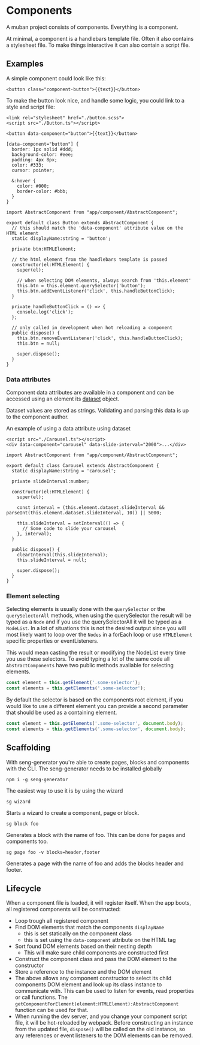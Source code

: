 # Components

A muban project consists of components. Everything is a component.

At minimal, a component is a handlebars template file. Often it also contains a stylesheet file.
To make things interactive it can also contain a script file.

## Examples

A simple component could look like this:

```
<button class="component-button">{{text}}</button>
```

To make the button look nice, and handle some logic, you could link to a style and script file:

```
<link rel="stylesheet" href="./button.scss">
<script src="./Button.ts"></script>

<button data-component="button">{{text}}</button>
```

```
[data-component="button"] {
  border: 1px solid #ddd;
  background-color: #eee;
  padding: 4px 8px;
  color: #333;
  cursor: pointer;

  &:hover {
    color: #000;
    border-color: #bbb;
  }
}
```

```
import AbstractComponent from "app/component/AbstractComponent";

export default class Button extends AbstractComponent {
  // this should match the 'data-component' attribute value on the HTML element
  static displayName:string = 'button';

  private btn:HTMLElement;

  // the html element from the handlebars template is passed
  constructor(el:HTMLElement) {
    super(el);

    // when selecting DOM elements, always search from 'this.element'
    this.btn = this.element.querySelector('button');
    this.btn.addEventListener('click', this.handleButtonClick);
  }

  private handleButtonClick = () => {
    console.log('click');
  };

  // only called in development when hot reloading a component
  public dispose() {
    this.btn.removeEventListener('click', this.handleButtonClick);
    this.btn = null;

    super.dispose();
  }
}
```

### Data attributes
Component data attributes are available in a component and can be accessed using an element its [dataset](https://developer.mozilla.org/en-US/docs/Web/API/HTMLElement/dataset) object.

Dataset values are stored as strings. Validating and parsing this data is up to the component author.

An example of using a data attribute using dataset
```
<script src="./Carousel.ts"></script>
<div data-component="carousel" data-slide-interval="2000">...</div>
```

```
import AbstractComponent from "app/component/AbstractComponent";

export default class Carousel extends AbstractComponent {
  static displayName:string = 'carousel';

  private slideInterval:number;

  constructor(el:HTMLElement) {
    super(el);

    const interval = (this.element.dataset.slideInterval && parseInt(this.element.dataset.slideInterval, 10)) || 5000;

    this.slideInterval = setInterval(() => {
      // Some code to slide your carousel
    }, interval);
  }

  public dispose() {
    clearInterval(this.slideInterval);
    this.slideInterval = null;

    super.dispose();
  }
}
```

### Element selecting
Selecting elements is usually done with the `querySelector` or the `querySelectorAll` methods, when using
the querySelector the result will be typed as a `Node` and if you use the querySelectorAll it will be typed as a `NodeList`.
In a lot of situations this is not the desired output since you will most likely want to loop over the `Nodes` in a
forEach loop or use `HTMLElement` specific properties or eventListeners.

This would mean casting the result or modifying the NodeList every time you use these selectors. To avoid typing a lot
of the same code all `AbstractComponents` have two public methods available for selecting elements.

```typescript
const element = this.getElement('.some-selector');
const elements = this.getElements('.some-selector');
```
By default the selector is based on the components root element, if you would like to use a different element you
can provide a second parameter that should be used as a containing element.

```typescript
const element = this.getElements('.some-selector', document.body);
const elements = this.getElements('.some-selector', document.body);
```

## Scaffolding

With seng-generator you're able to create pages, blocks and components with the CLI.
The seng-generator needs to be installed globally

```
npm i -g seng-generator
```

The easiest way to use it is by using the wizard

```
sg wizard
```

Starts a wizard to create a component, page or block.

```
sg block foo
```

Generates a block with the name of foo. This can be done for pages and components too.

```
sg page foo -v blocks=header,footer
```

Generates a page with the name of foo and adds the blocks header and footer.

## Lifecycle

When a component file is loaded, it will register itself. When the app boots, all registered
components will be constructed:

* Loop trough all registered component
* Find DOM elements that match the components `displayName`
  * this is set statically on the component class
  * this is set using the `data-component` attribute on the HTML tag
* Sort found DOM elements based on their nesting depth
  * This will make sure child components are constructed first
* Construct the component class and pass the DOM element to the constructor
* Store a reference to the instance and the DOM element
* The above allows any component constructor to select its child components DOM element
  and look up its class instance to communicate with. This can be used to listen for events,
  read properties or call functions.
  The `getComponentForElement(element:HTMLElement):AbstractComponent` function can be used for that.
* When running the dev server, and you change your component script file, it will be hot-reloaded
  by webpack. Before constructing an instance from the updated file, `dispose()` will be called
  on the old instance, so any references or event listeners to the DOM elements can be removed.

